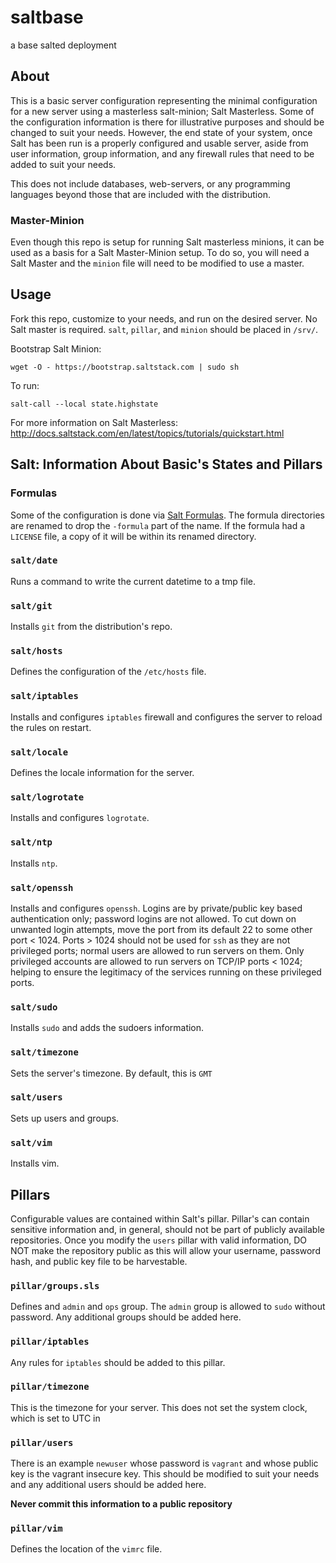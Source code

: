 saltbase
========

a base salted deployment

## About
This is a basic server configuration representing the minimal configuration for a new server using a masterless salt-minion; Salt Masterless. Some of the configuration information is there for illustrative purposes and should be changed to suit your needs. However, the end state of your system, once Salt has been run is a properly configured and usable server, aside from user information, group information, and any firewall rules that need to be added to suit your needs.

This does not include databases, web-servers, or any programming languages beyond those that are included with the distribution.

### Master-Minion
Even though this repo is setup for running Salt masterless minions, it can be used as a basis for a Salt Master-Minion setup. To do so, you will need a Salt Master and the `minion` file will need to be modified to use a master.

## Usage
Fork this repo, customize to your needs, and run on the desired server. No Salt master is required. `salt`, `pillar`, and `minion` should be placed in `/srv/`. 

Bootstrap Salt Minion:

    wget -O - https://bootstrap.saltstack.com | sudo sh
	
To run:

    salt-call --local state.highstate

For more information on Salt Masterless: http://docs.saltstack.com/en/latest/topics/tutorials/quickstart.html

## Salt: Information About Basic's States and Pillars

### Formulas
Some of the configuration is done via [Salt Formulas](https://github.com/saltstack-formulas). The formula directories are renamed to drop the `-formula` part of the name. If the formula had a `LICENSE` file, a copy of it will be within its renamed directory.

### `salt/date`
Runs a command to write the current datetime to a tmp file.

### `salt/git`
Installs `git` from the distribution's repo.

### `salt/hosts`
Defines the configuration of the `/etc/hosts` file.

### `salt/iptables`
Installs and configures `iptables` firewall and configures the server to reload the rules on restart.

### `salt/locale`
Defines the locale information for the server.

### `salt/logrotate`
Installs and configures `logrotate`.

### `salt/ntp`
Installs `ntp`.

### `salt/openssh`
Installs and configures `openssh`. Logins are by private/public key based authentication only; password logins are not allowed. To cut down on unwanted login attempts, move the port from its default 22 to some other port < 1024. Ports > 1024 should not be used for `ssh` as they are not privileged ports; normal users are allowed to run servers on them. Only privileged accounts are allowed to run servers on TCP/IP ports < 1024; helping to ensure the legitimacy of the services running on these privileged ports.

### `salt/sudo`
Installs `sudo` and adds the sudoers information. 

### `salt/timezone`
Sets the server's timezone. By default, this is `GMT`

### `salt/users`
Sets up users and groups.

### `salt/vim`
Installs vim.

## Pillars
Configurable values are contained within Salt's pillar. Pillar's can contain sensitive information and, in general, should not be part of publicly available repositories. Once you modify the `users` pillar with valid information, DO NOT make the repository public as this will allow your username, password hash, and public key file to be harvestable.

### `pillar/groups.sls`
Defines and `admin` and `ops` group. The `admin` group is allowed to `sudo` without password. Any additional groups should be added here.

### `pillar/iptables`
Any rules for `iptables` should be added to this pillar.

### `pillar/timezone`
This is the timezone for your server. This does not set the system clock, which is set to UTC in 

### `pillar/users`
There is an example `newuser` whose password is `vagrant` and whose public key is the vagrant insecure key. This should be modified to suit your needs and any additional users should be added here.

__Never commit this information to a public repository__

### `pillar/vim`
Defines the location of the `vimrc` file.


